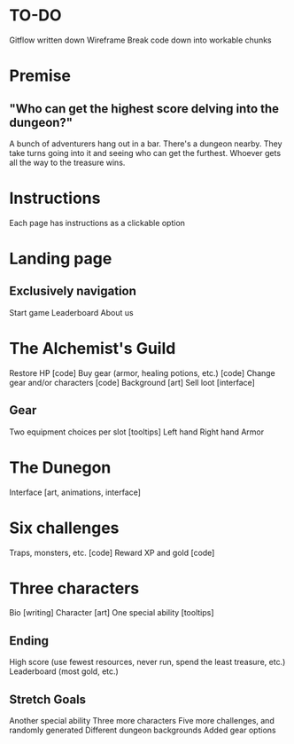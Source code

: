 # TO-DO
Gitflow written down
Wireframe
Break code down into workable chunks

# Premise
## "Who can get the highest score delving into the dungeon?"
A bunch of adventurers hang out in a bar. There's a dungeon nearby. They take turns going
into it and seeing who can get the furthest. Whoever gets all the way to the treasure wins.

# Instructions
Each page has instructions as a clickable option

# Landing page
## Exclusively navigation
Start game
Leaderboard
About us

# The Alchemist's Guild
Restore HP [code]
Buy gear (armor, healing potions, etc.) [code]
Change gear and/or characters [code]
Background [art]
Sell loot [interface]

## Gear
Two equipment choices per slot [tooltips]
Left hand
Right hand
Armor

# The Dunegon
Interface [art, animations, interface]

# Six challenges
Traps, monsters, etc. [code]
Reward XP and gold [code]

# Three characters
Bio [writing]
Character [art]
One special ability [tooltips]

## Ending
High score (use fewest resources, never run, spend the least treasure, etc.)
Leaderboard (most gold, etc.)

## Stretch Goals
Another special ability
Three more characters
Five more challenges, and randomly generated
Different dungeon backgrounds
Added gear options